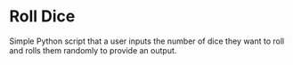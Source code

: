 # Roll Dice
Simple Python script that a user inputs the number of dice they want to roll and rolls them randomly to provide an output.
